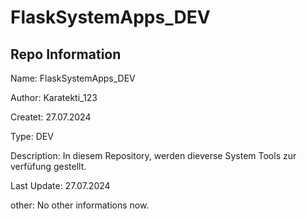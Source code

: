 # FlaskSystemApps_DEV

## Repo Information

Name: FlaskSystemApps_DEV

Author: Karatekti_123

Createt: 27.07.2024

Type: DEV

Description: In diesem Repository, werden dieverse System Tools zur verfüfung gestellt.

Last Update: 27.07.2024

other: No other informations now.
